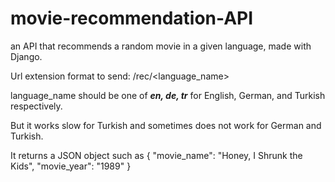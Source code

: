 # movie-recommendation-API
an API that recommends a random movie in a given language, made with Django.

Url extension format to send: /rec/<language_name>

language_name should be one of **_en, de, tr_**  for English, German, and Turkish respectively.

But it works slow for Turkish and sometimes does not work for German and Turkish.

It returns a JSON object such as
{ "movie_name": "Honey, I Shrunk the Kids",
  "movie_year":	"1989" }
